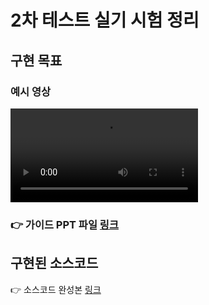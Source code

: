# 2차 테스트 실기 시험 정리

## 구현 목표

### 예시 영상

<video src="../image/200529/Dominos.mov"></video>



### :point_right: 가이드 PPT 파일 [링크]( [Dominos11.pdf](../image/200529/Dominos11.pdf) )



## 구현된 소스코드 

:point_right: 소스코드 완성본 [링크](../SourceCode/200529_Dominos11_Final)

